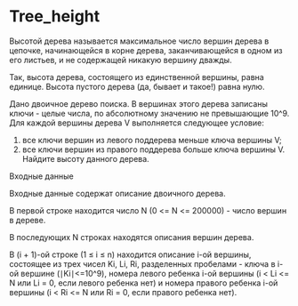 # Tree_height
Высотой дерева называется максимальное число вершин дерева в цепочке, начинающейся в корне дерева, заканчивающейся в одном из его листьев, и не содержащей никакую вершину дважды.

Так, высота дерева, состоящего из единственной вершины, равна единице. Высота пустого дерева (да, бывает и такое!) равна нулю.

Дано двоичное дерево поиска. В вершинах этого дерева записаны ключи - целые числа, по абсолютному значению не превышающие 10^9. Для каждой вершины дерева
V выполняется следующее условие:
1) все ключи вершин из левого поддерева меньше ключа вершины V;
2) все ключи вершин из правого поддерева больше ключа вершины V.
Найдите высоту данного дерева.

Входные данные

Входные данные содержат описание двоичного дерева.

В первой строке находится число N (0 <= N <= 200000) - число вершин в дереве.

В последующих N строках находятся описания вершин дерева.

В (i + 1)-ой строке (1 ≤ i ≤ n) находится описание i-ой вершины, состоящее из трех чисел Ki, Li, Ri, разделенных пробелами - ключа в i-ой вершине 
(∣Ki∣<=10^9), номера левого ребенка i-ой вершины (i < Li <= N или Li = 0, если левого ребенка нет) и номера правого ребенка i-ой вершины (i < Ri <= N или Ri = 0, если правого ребенка нет).
